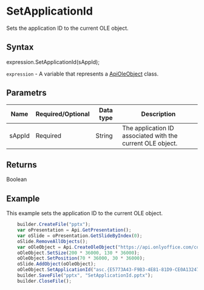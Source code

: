 # SetApplicationId

Sets the application ID to the current OLE object.

## Syntax

expression.SetApplicationId(sAppId);

`expression` - A variable that represents a [ApiOleObject](../ApiOleObject.md) class.

## Parametrs

| **Name** | **Required/Optional** | **Data type** | **Description** |
| ------------- | ------------- | ------------- | ------------- |
| sAppId | Required | String | The application ID associated with the current OLE object. |

## Returns

Boolean

## Example

This example sets the application ID to the current OLE object.

```javascript
	builder.CreateFile("pptx");
	var oPresentation = Api.GetPresentation();
	var oSlide = oPresentation.GetSlideByIndex(0);
	oSlide.RemoveAllObjects();
	var oOleObject = Api.CreateOleObject("https://api.onlyoffice.com/content/img/docbuilder/examples/ole-object-image.png", 130 * 36000, 90 * 36000, "https://youtu.be/SKGz4pmnpgY", "asc.{38E022EA-AD92-45FC-B22B-49DF39746DB4}");
	oOleObject.SetSize(200 * 36000, 130 * 36000);
	oOleObject.SetPosition(70 * 36000, 30 * 36000);
	oSlide.AddObject(oOleObject);
	oOleObject.SetApplicationId("asc.{E5773A43-F9B3-4E81-81D9-CE0A132470E7}");
	builder.SaveFile("pptx", "SetApplicationId.pptx");
	builder.CloseFile();
```